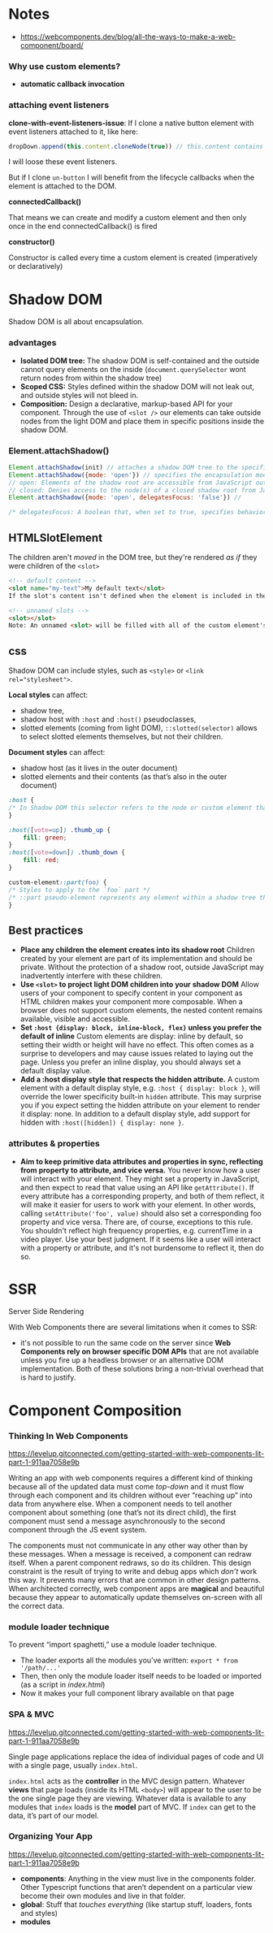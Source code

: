 # Notes

* https://webcomponents.dev/blog/all-the-ways-to-make-a-web-component/board/

### Why use custom elements?

* **automatic callback invocation**

### attaching event listeners

**clone-with-event-listeners-issue**: If I clone a native button element with event listeners attached to it, like here:

```js
dropDown.append(this.content.cloneNode(true)) // this.content contains a button
```

I will loose these event listeners. 

But if I clone `un-button` I will benefit from the lifecycle callbacks when the element is attached to the DOM.

**connectedCallback()**

That means we can create and modify a custom element and then only once in the end connectedCallback() is fired

**constructor()**

Constructor is called every time a custom element is created (imperatively or declaratively)



# Shadow DOM

Shadow DOM is all about encapsulation.

### advantages

- **Isolated DOM tree:** The shadow DOM is self-contained and the outside cannot query elements on the inside 
  (`document.querySelector` wont return nodes from within the shadow tree)
- **Scoped CSS:** Styles defined within the shadow DOM will not leak out, and outside styles will not bleed in.
- **Composition:** Design a declarative, markup-based API for your component. Through the use of `<slot />` our elements can take outside nodes from the light DOM and place them in specific positions inside the shadow DOM.

### Element.attachShadow()

```js
Element.attachShadow(init) // attaches a shadow DOM tree to the specified element and returns a reference to its ShadowRoot.
Element.attachShadow({mode: 'open'}) // specifies the encapsulation mode for the shadow DOM tree.
// open: Elements of the shadow root are accessible from JavaScript outside the root
// closed: Denies access to the node(s) of a closed shadow root from JavaScript outside it
Element.attachShadow({mode: 'open', delegatesFocus: 'false'}) //

/* delegatesFocus: A boolean that, when set to true, specifies behavior that mitigates custom element issues around focusability. When a non-focusable part of the shadow DOM is clicked, the first focusable part is given focus, and the shadow host is given any available :focus styling. */
```



## HTMLSlotElement

The children aren't *moved* in the DOM tree, but they're rendered *as if* they were children of the `<slot>`

```html
<!-- default content -->
<slot name="my-text">My default text</slot>
If the slot's content isn't defined when the element is included in the markup, or if the browser doesn't support slots, the element just contains the fallback content "My default text". -->

<!-- unnamed slots -->
<slot></slot>
Note: An unnamed <slot> will be filled with all of the custom element's top-level child nodes that do not have the slot attribute. This includes text nodes.

```



css
---------------------------

Shadow DOM can include styles, such as `<style>` or `<link rel="stylesheet">`.

**Local styles** can affect:

- shadow tree,
- shadow host with `:host` and `:host()` pseudoclasses,
- slotted elements (coming from light DOM), `::slotted(selector)` allows to select  slotted elements themselves, but not their children.

**Document styles** can affect:

- shadow host (as it lives in the outer document)
- slotted elements and their contents (as that’s also in the outer document)

```css
:host {
/* In Shadow DOM this selector refers to the node or custom element that the Shadow Root is attached to. */
}

:host([vote=up]) .thumb_up {
	fill: green;
}
:host([vote=down]) .thumb_down {
	fill: red;
}

custom-element::part(foo) {
/* Styles to apply to the `foo` part */
/* ::part pseudo-element represents any element within a shadow tree that has a matching part attribute */
}
```


Best practices
-------------------------------------------

* **Place any children the element creates into its shadow root**
	Children created by your element are part of its implementation and should be private. Without the protection of a shadow root, outside JavaScript may inadvertently interfere with these children. 
* **Use `<slot>` to project light DOM children into your shadow DOM**
	Allow users of your component to specify content in your component as HTML children makes your component more composable. When a browser does not support custom elements, the nested content remains available, visible and accessible.
* **Set `:host {display: block, inline-block, flex}` unless you prefer the default of inline**
	Custom elements are display: inline by default, so setting their width or height will have no effect. This often comes as a surprise to developers and may cause issues related to laying out the page. Unless you prefer an inline display, you should always set a default display value.
* **Add a :host display style that respects the hidden attribute.**
	A custom element with a default display style, e.g. `:host { display: block }`, will override the lower specificity built-in `hidden` attribute. This may surprise you if you expect setting the hidden attribute on your element to render it display: none. In addition to a default display style, add support for hidden with `:host([hidden]) { display: none }`. 

### attributes & properties

* **Aim to keep primitive data attributes and properties in sync, reflecting from property to attribute, and vice versa.**
	You never know how a user will interact with your element. They might set a property in JavaScript, and then expect to read that value using an API like `getAttribute()`. If every attribute has a corresponding property, and both of them reflect, it will make it easier for users to work with your element. In other words, calling `setAttribute('foo', value)` should also set a corresponding foo property and vice versa. There are, of course, exceptions to this rule. You shouldn't reflect high frequency properties, e.g. currentTime in a video player. Use your best judgment. If it seems like a user will interact with a property or attribute, and it's not burdensome to reflect it, then do so. 

# SSR

Server Side Rendering

With Web Components there are several limitations when it comes to SSR:

- it's not possible to run the same code on the server since **Web Components rely on browser specific DOM APIs** that are not available unless you fire up a headless browser or an alternative DOM implementation. Both of these solutions bring a non-trivial overhead that is hard to justify.

# Component Composition

### Thinking In Web Components

https://levelup.gitconnected.com/getting-started-with-web-components-lit-part-1-911aa7058e9b

Writing an app with web components requires a different kind of thinking because all of the updated data must come *top-down* and it must flow through each component and its children without ever  “reaching up” into data from anywhere else. When a component needs to  tell another component about something (one that’s not its direct  child), the first component must send a message asynchronously to the  second component through the JS event system.

The components must not communicate in any other way other than by these  messages. When a message is received, a component can redraw itself.  When a parent component redraws, so do its children. This design  constraint is the result of trying to write and debug apps which *don’t* work this way. It prevents many errors that are common in other design  patterns. When architected correctly, web component apps are **magical** and beautiful because they appear to automatically update themselves on-screen with all the correct data.

### module loader technique

To prevent “import spaghetti,” use a module loader technique. 

* The loader exports all the modules you’ve written: `export * from '/path/...'`
* Then, then only the module loader itself needs to be loaded or imported (as a script in *index.html*) 
* Now it makes your full component library available on that page

### SPA & MVC

https://levelup.gitconnected.com/getting-started-with-web-components-lit-part-1-911aa7058e9b

Single page applications replace the idea of individual pages of code and UI with a single page, usually `index.html`. 

`index.html` acts as the **controller** in the MVC design pattern. Whatever **views** that page loads (inside its HTML `<body>`) will appear to the user to be the one single page they are viewing. Whatever data is available to any modules that `index` loads is the **model** part of MVC. If `index` can get to the data, it’s part of our model.

### Organizing Your App

https://levelup.gitconnected.com/getting-started-with-web-components-lit-part-1-911aa7058e9b

* **components**: Anything in the view must live in the components folder. Other Typescript functions that aren’t dependent on a particular view become their own modules and live in that folder.
* **global**: Stuff that *touches everything* (like startup stuff, loaders, fonts and styles) 
* **modules**